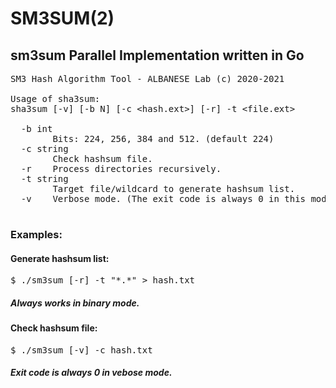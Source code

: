 # SM3SUM(2)
## sm3sum Parallel Implementation written in Go

<PRE>
SM3 Hash Algorithm Tool - ALBANESE Lab (c) 2020-2021

Usage of sha3sum:
sha3sum [-v] [-b N] [-c &lt;hash.ext&gt;] [-r] -t &lt;file.ext&gt;

  -b int
        Bits: 224, 256, 384 and 512. (default 224)
  -c string
        Check hashsum file.
  -r    Process directories recursively.
  -t string
        Target file/wildcard to generate hashsum list.
  -v    Verbose mode. (The exit code is always 0 in this mode)
  </PRE>
  
### Examples:

#### Generate hashsum list:
<pre>
$ ./sm3sum [-r] -t "*.*" > hash.txt
</pre>
##### Always works in binary mode. 

#### Check hashsum file:
<pre>
$ ./sm3sum [-v] -c hash.txt
</pre>
##### Exit code is always 0 in vebose mode. 
